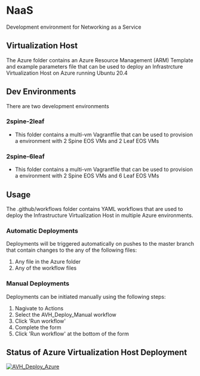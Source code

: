 # NaaS
Development environment for Networking as a Service

## Virtualization Host
The Azure folder contains an Azure Resource Management (ARM) Template and example parameters file that can be used to deploy an Infrastrcture Virtualization Host on Azure running Ubuntu 20.4

## Dev Environments

There are two development environments

### 2spine-2leaf
- This folder contains a multi-vm Vagrantfile that can be used to provision a environment with 2 Spine EOS VMs and 2 Leaf EOS VMs
### 2spine-6leaf
- This folder contains a multi-vm Vagrantfile that can be used to provision a environment with 2 Spine EOS VMs and 6 Leaf EOS VMs


## Usage
The .github/workflows folder contains YAML workflows that are used to deploy the Infrastructure Virtualization Host in multiple Azure environments.

### Automatic Deployments
Deployments will be triggered automatically on pushes to the master branch that contain changes to the any of the following files:

1. Any file in the Azure folder
2. Any of the workflow files

### Manual Deployments
Deployments can be initiated manually using the following steps:

1. Nagivate to Actions
2. Select the AVH_Deploy_Manual workflow
3. Click 'Run workflow'
4. Complete the form
5. Click 'Run workflow' at the bottom of the form

## Status of Azure Virtualization Host Deployment
[![AVH_Deploy_Azure](https://github.com/Nchaos/NaaS/actions/workflows/avh_deploy.azure.yml/badge.svg?branch=master)](https://github.com/Nchaos/NaaS/actions/workflows/avh_deploy.azure.yml)